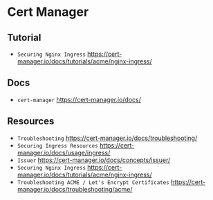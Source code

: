 # Cert Manager

## Tutorial

- `Securing Nginx Ingress` https://cert-manager.io/docs/tutorials/acme/nginx-ingress/

## Docs

- `cert-manager` https://cert-manager.io/docs/

## Resources

- `Troubleshooting` https://cert-manager.io/docs/troubleshooting/
- `Securing Ingress Resources` https://cert-manager.io/docs/usage/ingress/
- `Issuer` https://cert-manager.io/docs/concepts/issuer/
- `Securing Nginx Ingress` https://cert-manager.io/docs/tutorials/acme/nginx-ingress/
- `Troubleshooting ACME / Let's Encrypt Certificates` https://cert-manager.io/docs/troubleshooting/acme/
